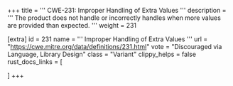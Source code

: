 +++
title = '''
CWE-231: Improper Handling of Extra Values
'''
description	= '''
The product does not handle or incorrectly handles when more values are provided than expected.
'''
weight = 231

[extra]
id = 231
name = '''
Improper Handling of Extra Values
'''
url = "https://cwe.mitre.org/data/definitions/231.html"
vote = "Discouraged via Language, Library Design"
class = "Variant"
clippy_helps = false
rust_docs_links = [
	
]
+++
